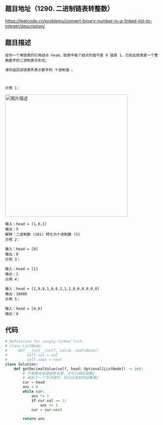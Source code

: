 ## 题目地址（1290. 二进制链表转整数）

https://leetcode.cn/problems/convert-binary-number-in-a-linked-list-to-integer/description/

## 题目描述

```
给你一个单链表的引用结点 head。链表中每个结点的值不是 0 就是 1。已知此链表是一个整数数字的二进制表示形式。

请你返回该链表所表示数字的 十进制值 。

 

示例 1：
```

<p>
  <img src="https://assets.leetcode-cn.com/aliyun-lc-upload/uploads/2019/12/15/graph-1.png" alt="图片描述" width="400">
</p>

```
输入：head = [1,0,1]
输出：5
解释：二进制数 (101) 转化为十进制数 (5)
示例 2：

输入：head = [0]
输出：0
示例 3：

输入：head = [1]
输出：1
示例 4：

输入：head = [1,0,0,1,0,0,1,1,1,0,0,0,0,0,0]
输出：18880
示例 5：

输入：head = [0,0]
输出：0
```


## 代码

```python
# Definition for singly-linked list.
# class ListNode:
#     def __init__(self, val=0, next=None):
#         self.val = val
#         self.next = next
class Solution:
    def getDecimalValue(self, head: Optional[ListNode]) -> int:
        # 不需要先知道链表长度，才可以确定指数2
        # 读到下一个节点值时，将已经读到的结果乘2
        cur = head
        ans = 0
        while cur:
            ans *= 2
            if cur.val == 1:
                ans += 1
            cur = cur.next
        
        return ans
```
